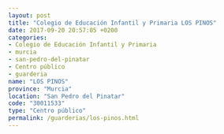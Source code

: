 ```yaml
---
layout: post
title: "Colegio de Educación Infantil y Primaria LOS PINOS"
date: 2017-09-20 20:57:05 +0200
categories:
- Colegio de Educación Infantil y Primaria
- murcia
- san-pedro-del-pinatar
- Centro público
- guarderia
name: "LOS PINOS"
province: "Murcia"
location: "San Pedro del Pinatar"
code: "30011533"
type: "Centro público"
permalink: /guarderias/los-pinos.html
---
```

